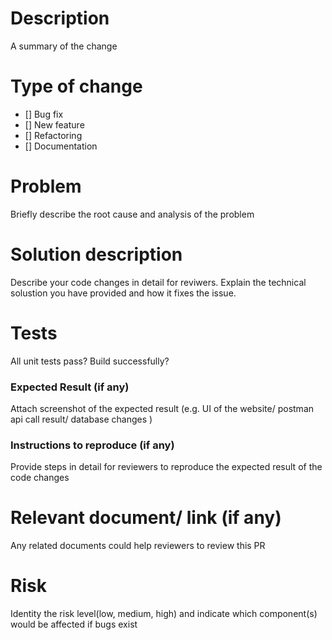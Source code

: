 # Description 
A summary of the change 

# Type of change 
- [] Bug fix
- [] New feature
- [] Refactoring
- [] Documentation 

# Problem
Briefly describe the root cause and analysis of the problem 

# Solution description
Describe your code changes in detail for reviwers. 
Explain the technical solustion you have provided and how it fixes the issue.

# Tests 
All unit tests pass?
Build successfully? 

### Expected Result (if any) 
Attach screenshot of the expected result (e.g. UI of the website/ postman api call result/ database changes )

### Instructions to reproduce (if any) 
Provide steps in detail for reviewers to reproduce the expected result of the code changes 

# Relevant document/ link (if any) 
Any related documents could help reviewers to review this PR 

# Risk
Identity the risk level(low, medium, high) and indicate which component(s) would be affected if bugs exist 
